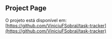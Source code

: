## Project Page

O projeto está disponível em:  
[https://github.com/ViniciuFSobral/task-tracker](https://github.com/ViniciuFSobral/task-tracker)

